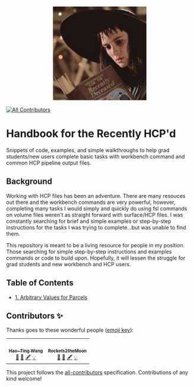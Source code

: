 <p align="center"><img width=50% src="img/handbook.jpg"></p> 

<!-- ALL-CONTRIBUTORS-BADGE:START - Do not remove or modify this section -->
[![All Contributors](https://img.shields.io/badge/all_contributors-2-orange.svg?style=flat-square)](#contributors-)
<!-- ALL-CONTRIBUTORS-BADGE:END -->


# Handbook for the Recently HCP'd

Snippets of code, examples, and simple walkthroughs to help grad students/new users complete basic tasks with workbench command and common HCP pipeline output files. 

## Background
Working with HCP files has been an adventure. There are many resouces out there and the workbench commands are very powerful, however, completing many tasks I would simply and quickly do using fsl commands on volume files weren't as straight forward with surface/HCP files. I was constantly searching for brief and simple examples or step-by-step instructions for the tasks I was trying to complete...but was unable to find them. 

This repository is meant to be a living resource for people in my position. Those searching for simple step-by-step instructions and examples commands or code to build upon. Hopefully, it will lessen the struggle for grad students and new workbench and HCP users. 


## Table of Contents
- [1. Arbitrary Values for Parcels](md_files/values_on_parcels.md)   


## Contributors ✨

Thanks goes to these wonderful people ([emoji key](https://allcontributors.org/docs/en/emoji-key)):

<!-- ALL-CONTRIBUTORS-LIST:START - Do not remove or modify this section -->
<!-- prettier-ignore-start -->
<!-- markdownlint-disable -->
<table>
  <tr>
    <td align="center"><a href="https://wanghaoting.com/"><img src="https://avatars.githubusercontent.com/u/13743617?v=4?s=100" width="100px;" alt=""/><br /><sub><b>Hao-Ting Wang</b></sub></a><br /><a href="#ideas-htwangtw" title="Ideas, Planning, & Feedback">🤔</a> <a href="#design-htwangtw" title="Design">🎨</a> <a href="#content-htwangtw" title="Content">🖋</a> <a href="#example-htwangtw" title="Examples">💡</a></td>
    <td align="center"><a href="http://damiondemeter.com"><img src="https://avatars.githubusercontent.com/u/6740413?v=4?s=100" width="100px;" alt=""/><br /><sub><b>Rockets2theMoon</b></sub></a><br /><a href="#ideas-iamdamion" title="Ideas, Planning, & Feedback">🤔</a> <a href="#design-iamdamion" title="Design">🎨</a> <a href="#content-iamdamion" title="Content">🖋</a> <a href="#example-iamdamion" title="Examples">💡</a></td>
  </tr>
</table>

<!-- markdownlint-restore -->
<!-- prettier-ignore-end -->

<!-- ALL-CONTRIBUTORS-LIST:END -->

This project follows the [all-contributors](https://github.com/all-contributors/all-contributors) specification. Contributions of any kind welcome!
